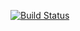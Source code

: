 [![Build Status](https://travis-ci.org/Fun1hero/Inventory.svg?branch=master)](https://travis-ci.org/Fun1hero/Inventory)